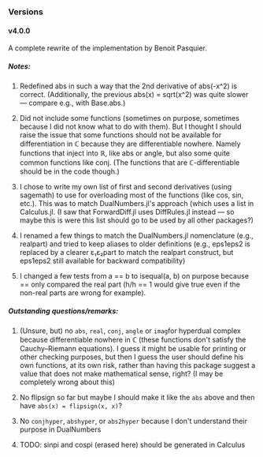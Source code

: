 ### Versions

#### v4.0.0

A complete rewrite of the implementation by Benoit Pasquier.

##### Notes:

1. Redefined abs in such a way that the 2nd derivative of abs(-x^2) is correct. (Additionally, the previous abs(x) = sqrt(x^2) was quite slower — compare e.g., with Base.abs.)

2. Did not include some functions (sometimes on purpose, sometimes because I did not know what to do with them). But I thought I should raise the issue that some functions should not be available for differentiation in ℂ because they are differentiable nowhere. Namely functions that inject into ℝ, like abs or angle, but also some quite common functions like conj. (The functions that are ℂ-differentiable should be in the code though.)

3. I chose to write my own list of first and second derivatives (using sagemath) to use for overloading most of the functions (like cos, sin, etc.). This was to match DualNumbers.jl's approach (which uses a list in Calculus.jl. (I saw that ForwardDiff.jl uses DiffRules.jl instead — so maybe this is were this list should go to be used by all other packages?)

4. I renamed a few things to match the DualNumbers.jl nomenclature (e.g., realpart) and tried to keep aliases to older definitions (e.g., eps1eps2 is replaced by a clearer ε₁ε₂part to match the realpart construct, but eps1eps2 still available for backward compatibility)

5. I changed a few tests from a == b to isequal(a, b) on purpose because == only compared the real part (h/h == 1 would give true even if the non-real parts are wrong for example).

##### Outstanding questions/remarks:

1. (Unsure, but) no `abs`, `real`, `conj`, `angle` or `imag`for hyperdual complex because differentiable nowhere in ℂ (these functions don't satisfy the Cauchy–Riemann equations). I guess it might be usable for printing or other checking purposes, but then I guess the user should define his own functions, at its own risk, rather than having this package suggest a value that does not make mathematical sense, right? (I may be completely wrong about this)

2. No flipsign so far but maybe I should make it like the `abs` above and then have `abs(x) = flipsign(x, x)`?

3. No `conjhyper`, `abshyper`, or `abs2hyper` because I don't understand their purpose in DualNumbers

4. TODO: sinpi and cospi (erased here) should be generated in Calculus
